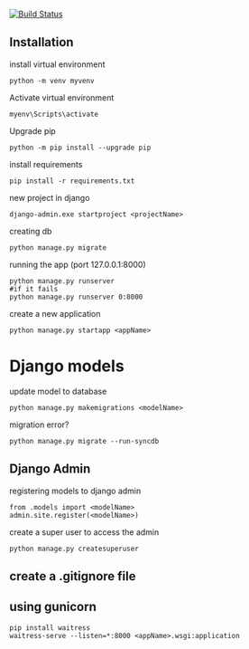 [![Build Status](https://dev.azure.com/TeamBloom/Bloom-Learn/_apis/build/status/BethanyJep.BloomLearn?branchName=refs%2Fpull%2F18%2Fmerge)](https://dev.azure.com/TeamBloom/Bloom-Learn/_build/latest?definitionId=4&branchName=refs%2Fpull%2F18%2Fmerge)

## Installation

install virtual environment

```
python -m venv myvenv
```

Activate virtual environment

```
myenv\Scripts\activate
```

Upgrade pip
```
python -m pip install --upgrade pip
```

install requirements
```
pip install -r requirements.txt
```

new project in django
```'
django-admin.exe startproject <projectName>
```

creating db
```
python manage.py migrate
```

running the app (port 127.0.0.1:8000)
```
python manage.py runserver
#if it fails
python manage.py runserver 0:8000
```

create a new application
```
python manage.py startapp <appName>
```

# Django models

update model to database
```'
python manage.py makemigrations <modelName>
```

migration error?
```
python manage.py migrate --run-syncdb    
```

## Django Admin

registering models to django admin
```
from .models import <modelName>
admin.site.register(<modelName>)
```

create a super user to access the admin
```
python manage.py createsuperuser
```

## create a .gitignore file

## using gunicorn
```
pip install waitress
waitress-serve --listen=*:8000 <appName>.wsgi:application
```
